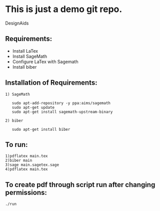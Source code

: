 # This is just a demo git repo.

DesignAids

Requirements:
-----------------------------

- Install LaTex
- Install SageMath
- Configure LaTex with Sagemath
- Install biber


Installation of Requirements:
-----------------------------
    1) SageMath

       sudo apt-add-repository -y ppa:aims/sagemath
       sudo apt-get update
       sudo apt-get install sagemath-upstream-binary
    
    2) biber
       
       sudo apt-get install biber
   

To run:
-----------------------------
    1)pdflatex main.tex
    2)biber main
    3)sage main.sagetex.sage
    4)pdflatex main.tex

To create  pdf through script run after changing permissions:
-----------------------------
    ./run
